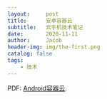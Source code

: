 ```yaml
---
layout:     post
title:      安卓容器云
subtitle:   云手机技术笔记
date:       2020-11-11
author:     Jacob
header-img: img/the-first.png
catalog: false
tags:
    - 技术
---
```



<p>PDF: <a href="https://jacobck163.github.io/files/%E4%BA%91%E6%89%8B%E6%9C%BA.pdf">Android容器云</a>.</p>

